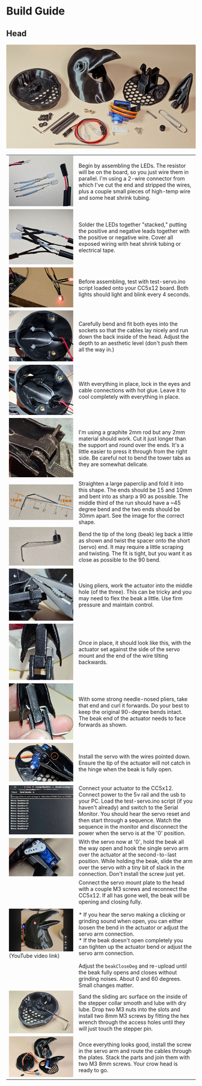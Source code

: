 # Build Guide #
## Head

![Crow Head Parts Before Sound Grille](images/AniCrow018.jpg)

|                                                                                                                          |                                                                                                                                                                                                                                                                                                                                                                                                                                                                                                                                                                                                                     |
|--------------------------------------------------------------------------------------------------------------------------|---------------------------------------------------------------------------------------------------------------------------------------------------------------------------------------------------------------------------------------------------------------------------------------------------------------------------------------------------------------------------------------------------------------------------------------------------------------------------------------------------------------------------------------------------------------------------------------------------------------------|
| ![LEDs for crow eyes](images/AniCrow017.jpg)                                                                             | Begin by assembling the LEDs. The resistor will be on the board, so you just wire them in parallel. I'm using a 2-wire connector from which I've cut the end and stripped the wires, plus a couple small pieces of high-temp wire and some heat shrink tubing.                                                                                                                                                                                                                                                                                                                                                      |
| ![Soldered LEDs for crow eyes](images/AniCrow016.jpg)                                                                    | Solder the LEDs together "stacked," putting the positive and negative leads together with the positive or negative wire. Cover all exposed wiring with heat shrink tubing or electrical tape.                                                                                                                                                                                                                                                                                                                                                                                                                       |
| ![Crow LED eyes test](images/AniCrow015.jpg)                                                                             | Before assembling, test with test-servo.ino script loaded onto your CC5x12 board. Both lights should light and blink every 4 seconds.                                                                                                                                                                                                                                                                                                                                                                                                                                                                               |
| ![Crow LED eyes installed](images/AniCrow014.jpg)                                                                        | Carefully bend and fit both eyes into the sockets so that the cables lay nicely and run down the back inside of the head. Adjust the depth to an aesthetic level (don't push them all the way in.)                                                                                                                                                                                                                                                                                                                                                                                                                  |
| ![Crow LED eyes glued](images/AniCrow013.jpg)                                                                            | With everything in place, lock in the eyes and cable connections with hot glue. Leave it to cool completely with everything in place.                                                                                                                                                                                                                                                                                                                                                                                                                                                                               |
| ![Crow beak hinge pin install](images/AniCrow012.jpg)                                                                    | I'm using a graphite 2mm rod but any 2mm material should work. Cut it just longer than the support and round over the ends. It's a little easier to press it through from the right side. Be careful not to bend the tower tabs as they are somewhat delicate.                                                                                                                                                                                                                                                                                                                                                      |
| ![Beak actuator basic shape](images/AniCrow004.jpg)                                                                      | Straighten a large paperclip and fold it into this shape. The ends should be 15 and 10mm and bent into as sharp a 90 as possible. The middle third of the run should have a ~45 degree bend and the two ends should be 30mm apart. See the image for the correct shape.                                                                                                                                                                                                                                                                                                                                             |
| ![Kink the actuator for installation](images/AniCrow025.jpg)                                                             | Bend the tip of the long (beak) leg back a little as shown and twist the spacer onto the short (servo) end. It may require a little scraping and twisting. The fit is tight, but you want it as close as possible to the 90 bend.                                                                                                                                                                                                                                                                                                                                                                                   |
| ![Actuator installation with pliers](images/AniCrow006.jpg)                                                              | Using pliers, work the actuator into the middle hole (of the three). This can be tricky and you may need to flex the beak a little. Use firm pressure and maintain control.                                                                                                                                                                                                                                                                                                                                                                                                                                         |
| ![Actuator in place before bending](images/AniCrow008.jpg)                                                               | Once in place, it should look like this, with the actuator set against the side of the servo mount and the end of the wire tilting backwards.                                                                                                                                                                                                                                                                                                                                                                                                                                                                       |
| ![Actuator twisted forwards](images/AniCrow009.jpg)                                                                      | With some strong needle-nosed pliers, take that end and curl it forwards. Do your best to keep the original 90-degree bends intact. The beak end of the actuator needs to face forwards as shown.                                                                                                                                                                                                                                                                                                                                                                                                                   |
| ![Actuator and spacer installed](images/AniCrow010.jpg)                                                                  | Install the servo with the wires pointed down. Ensure the tip of the actuator will not catch in the hinge when the beak is fully open.                                                                                                                                                                                                                                                                                                                                                                                                                                                                              |
| ![Reset the servo position](images/AniCrow003.jpg)                                                                       | Connect your actuator to the CC5x12. Connect power to the 5v rail and the usb to your PC. Load the test-servo.ino script (if you haven't already) and switch to the Serial Monitor. You should hear the servo reset and then start through a sequence. Watch the sequence in the monitor and disconnect the power when the servo is at the '0' position.                                                                                                                                                                                                                                                            |
| ![Install the actuator arm](images/AniCrow019.jpg)                                                                       | With the servo now at '0', hold the beak all the way open and hook the single servo arm over the actuator at the second-to-last position. While holding the beak, slide the arm over the servo with a tiny bit of slack in the connection. Don't install the screw just yet.                                                                                                                                                                                                                                                                                                                                        |
| [![Validate the ranges in software](images/AniCrow020.png)](https://youtube.com/shorts/lqEB10gqAUw) (YouTube video link) | Connect the servo mount plate to the head with a couple M3 screws and reconnect the CC5x12. If all has gone well, the beak will be opening and closing fully.<br/><br/> * If you hear the servo making a clicking or grinding sound when open, you can either loosen the bend in the actuator or adjust the servo arm connection.<br/> * If the beak doesn't open completely you can tighten up the actuator bend or adjust the servo arm connection.<br/><br/>Adjust the `beakCloseDeg` and re-upload until the beak fully opens and closes without grinding noises. About 0 and 60 degrees. Small changes matter. |
| ![Install mounting screws into stepper collar](images/AniCrow024.jpg)                                                    | Sand the sliding arc surface on the inside of the stepper collar smooth and lube with dry lube. Drop two M3 nuts into the slots and install two 8mm M3 screws by fitting the hex wrench through the access holes until they will just touch the stepper pin.                                                                                                                                                                                                                                                                                                                                                        |
| ![Assembly](images/AniCrow001.jpg)                                                                                       | Once everything looks good, install the screw in the servo arm and route the cables through the plates. Stack the parts and join them with two M3 8mm screws. Your crow head is ready to go.                                                                                                                                                                                                                                                                                                                                                                                                                        |
